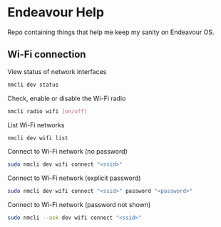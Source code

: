 # Endeavour Help
  Repo containing things that help me keep my sanity on Endeavour OS.

## Wi-Fi connection
  View status of network interfaces
  ```bash
  nmcli dev status
  ```

  Check, enable or disable the Wi-Fi radio
  ```bash
  nmcli radio wifi [on/off]
  ```

  List Wi-Fi networks
  ```bash
  nmcli dev wifi list
  ```

  Connect to Wi-Fi network (no password)
  ```bash
  sudo nmcli dev wifi connect "<ssid>"
  ```

  Connect to Wi-Fi network (explicit password)
  ```bash
  sudo nmcli dev wifi connect "<ssid>" password "<password>"
  ```

  Connect to Wi-Fi network (password not shown)
  ```bash
  sudo nmcli --ask dev wifi connect "<ssid>"
  ```
